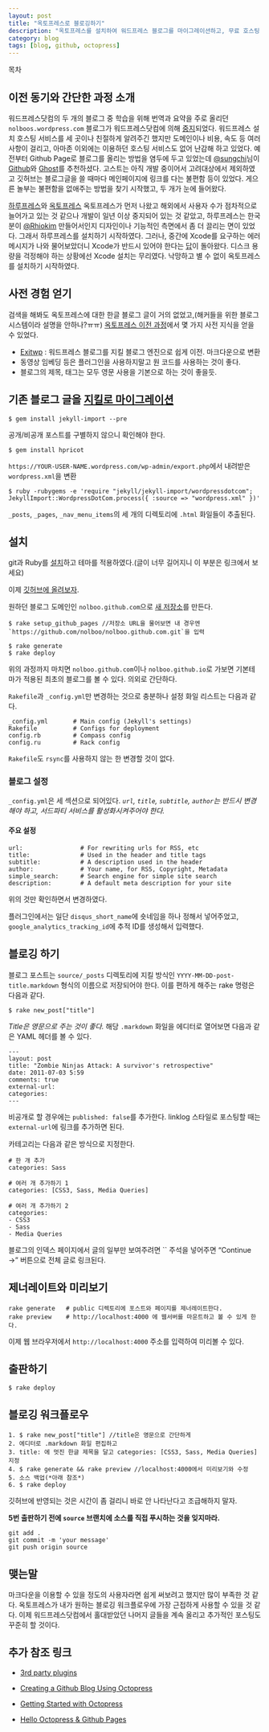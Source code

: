 ```yaml
---
layout: post
title: "옥토프레스로 블로깅하기"
description: "옥토프레스를 설치하여 워드프레스 블로그를 마이그레이션하고, 무료 호스팅 서비스를 제공하는 깃허브에 올리고 운영하는 방법"
category: blog
tags: [blog, github, octopress]
---
```


<div id="toc"><p class="toc_title">목차</p></div>

## 이전 동기와 간단한 과정 소개

워드프레스닷컴의 두 개의 블로그 중 학습을 위해 번역과 요약을 주로 올리던 `nolboos.wordpress.com` 블로그가 워드프레스닷컴에 의해 [중지][1]되었다. 워드프레스 설치 호스팅 서비스를 세 곳이나 친절하게 알려주긴 했지만 도메인이나 비용, 속도 등 여러 사항이 걸리고, 아마존 이외에는 이용하던 호스팅 서비스도 없어 난감해 하고 있었다. 예전부터 Github Page로 블로그를 올리는 방법을 염두에 두고 있었는데 [@sungchi][2]님이 [Github](http://sungchi.github.io/)와 [Ghost][3]를 추천하셨다. 고스트는 아직 개발 중이어서 고려대상에서 제외하였고 깃허브는 블로그글을 쓸 때마다 메인페이지에 링크를 다는 불편함 등이 있었다. 게으른 놀부는 불편함을 없애주는 방법을 찾기 시작했고, 두 개가 눈에 들어왔다.

[하루프레스][4]와 [옥토프레스][5] 옥토프레스가 먼저 나왔고 해외에서 사용자 수가 점차적으로 늘어가고 있는 것 같으나 개발이 일년 이상 중지되어 있는 것 같았고, 하루프레스는 한국분이 [@Rhiokim][6] 만들어서인지 디자인이나 기능적인 측면에서 좀 더 끌리는 면이 있었다. 그래서 하루프레스를 설치하기 시작하였다. 그러나, 중간에 Xcode를 요구하는 에러메시지가 나와 물어보았더니 Xcode가 반드시 있어야 한다는 [답][7]이 돌아왔다. 디스크 용량을 걱정해야 하는 상황에선 Xcode 설치는 무리였다. 낙망하고 별 수 없이 옥토프레스를 설치하기 시작하였다.

## 사전 경험 얻기

검색을 해봐도 옥토프레스에 대한 한글 블로그 글이 거의 없었고,(해커들을 위한 블로그 시스템이라 설명을 안하나?ㅠㅠ) [옥토프레스 이전 과정][8]에서 몇 가지 사전 지식을 얻을 수 있었다.

  * [Exitwp][9] : 워드프레스 블로그를 지킬 블로그 엔진으로 쉽게 이전. 마크다운으로 변환
  * 동영상 임베딩 등은 플러그인을 사용하지말고 원 코드를 사용하는 것이 좋다.
  * 블로그의 제목, 태그는 모두 영문 사용을 기본으로 하는 것이 좋을듯.

## 기존 블로그 글을 [지킬로 마이그레이션](http://jekyllrb.com/docs/migrations/)

    $ gem install jekyll-import --pre


공개/비공개 포스트를 구별하지 않으니 확인해야 한다.


    $ gem install hpricot


`https://YOUR-USER-NAME.wordpress.com/wp-admin/export.php`에서 내려받은 `wordpress.xml`을 변환


    $ ruby -rubygems -e 'require "jekyll/jekyll-import/wordpressdotcom";
    JekyllImport::WordpressDotCom.process({ :source => "wordpress.xml" })'


`_posts`, `_pages`, `_nav_menu_items`의 세 개의 디렉토리에 `.html` 화일들이 추출된다.

## 설치

git과 Ruby를 [설치][10]하고 테마를 적용하였다.(글이 너무 길어지니 이 부분은 링크에서 보세요)

이제 [깃허브에 올려보자][11].

원하던 블로그 도메인인 `nolboo.github.com`으로 [새 저장소][12]를 만든다.


    $ rake setup_github_pages //저장소 URL을 물어보면 내 경우엔 `https://github.com/nolboo/nolboo.github.com.git`을 입력

    $ rake generate
    $ rake deploy


위의 과정까지 마치면 `nolboo.github.com`이나 `nolboo.github.io`로 가보면 기본테마가 적용된 최초의 블로그를 볼 수 있다. 의외로 간단하다.

`Rakefile`과 `_config.yml`만 변경하는 것으로 충분하나 설정 화일 리스트는 다음과 같다.


    _config.yml       # Main config (Jekyll's settings)
    Rakefile          # Configs for deployment
    config.rb         # Compass config
    config.ru         # Rack config


`Rakefile`도 `rsync`를 사용하지 않는 한 변경할 것이 없다.

### 블로그 설정

`_config.yml`은 세 섹션으로 되어있다. _`url`, `title`, `subtitle`, `author`는 반드시 변경해야 하고, 서드파티 서비스를 활성화시켜주어야 한다._

#### 주요 설정


    url:                # For rewriting urls for RSS, etc
    title:              # Used in the header and title tags
    subtitle:           # A description used in the header
    author:             # Your name, for RSS, Copyright, Metadata
    simple_search:      # Search engine for simple site search
    description:        # A default meta description for your site


위의 것만 확인하면서 변경하였다.

플러그인에서는 일단 `disqus_short_name`에 숏네임을 하나 정해서 넣어주었고, `google_analytics_tracking_id`에 추적 ID를 생성해서 입력했다.

## 블로깅 하기

블로그 포스트는 `source/_posts` 디렉토리에 지킬 방식인 `YYYY-MM-DD-post-title.markdown` 형식의 이름으로 저장되어야 한다. 이를 편하게 해주는 rake 명령은 다음과 같다.


    $ rake new_post["title"]


_Title은 영문으로 주는 것이 좋다._ 해당 `.markdown` 화일을 에디터로 열어보면 다음과 같은 YAML 헤더를 볼 수 있다.


    ---
    layout: post
    title: "Zombie Ninjas Attack: A survivor's retrospective"
    date: 2011-07-03 5:59
    comments: true
    external-url:
    categories:
    ---


비공개로 할 경우에는 `published: false`를 추가한다. linklog 스타일로 포스팅할 때는 `external-url`에 링크를 추가하면 된다.

카테고리는 다음과 같은 방식으로 지정한다.


    # 한 개 추가
    categories: Sass

    # 여러 개 추가하기 1
    categories: [CSS3, Sass, Media Queries]

    # 여러 개 추가하기 2
    categories:
    - CSS3
    - Sass
    - Media Queries


블로그의 인덱스 페이지에서 글의 일부만 보여주려면 `` 주석을 넣어주면 “Continue →” 버튼으로 전체 글로 링크된다.

## 제너레이트와 미리보기


    rake generate   # public 디렉토리에 포스트와 페이지를 제너레이트한다.
    rake preview    # http://localhost:4000 에 웹서버를 마운트하고 볼 수 있게 한다.


이제 웹 브라우저에서 `http://localhost:4000` 주소를 입력하여 미리볼 수 있다.

## 출판하기


    $ rake deploy


## 블로깅 워크플로우


    1. $ rake new_post["title"] //title은 영문으로 간단하게
    2. 에디터로 .markdown 화일 편집하고
    3. title: 에 멋진 한글 제목을 달고 categories: [CSS3, Sass, Media Queries] 지정
    4. $ rake generate && rake preview //localhost:4000에서 미리보기와 수정
    5. 소스 백업(*아래 참조*)
    6. $ rake deploy


깃허브에 반영되는 것은 시간이 좀 걸리니 바로 안 나타난다고 조급해하지 말자.

**5번 출판하기 전에 `source` 브랜치에 소스를 직접 푸시하는 것을 잊지마라.**


    git add .
    git commit -m 'your message'
    git push origin source


## 맺는말

마크다운을 이용할 수 있을 정도의 사용자라면 쉽게 써보려고 했지만 많이 부족한 것 같다. 옥토프레스가 내가 원하는 블로깅 워크플로우에 가장 근접하게 사용할 수 있을 것 같다. 이제 워드프레스닷컴에서 홀대받았던 나머지 글들을 계속 올리고 추가적인 포스팅도 꾸준히 할 것이다.

## 추가 참조 링크

* [3rd party plugins](https://github.com/imathis/octopress/wiki/3rd-party-plugins)
* [Creating a Github Blog Using Octopress](http://www.tomordonez.com/blog/2012/06/04/creating-a-github-blog-using-octopress/)
* [Getting Started with Octopress](http://webdesign.tutsplus.com/tutorials/applications/getting-started-with-octopress/)
* [Hello Octopress & Github Pages](http://paulsturgess.co.uk/blog/2013/04/24/hello-octopress-and-github-pages/)

   [1]: http://en.support.wordpress.com/suspended-blogs/
   [2]: https://twitter.com/sungchi
   [3]: http://tryghost.org/
   [4]: http://haroopress.com/
   [5]: http://octopress.org/
   [6]: https://twitter.com/Rhiokim
   [7]: https://twitter.com/n0lb00/status/356388684259528705
   [8]: http://doomed-lover.com/archives/migrating-to-octopress/
   [9]: https://github.com/thomasf/exitwp
   [10]: http://octopress.org/docs/setup/
   [11]: http://octopress.org/docs/deploying/github/
   [12]: https://github.com/repositories/new
  